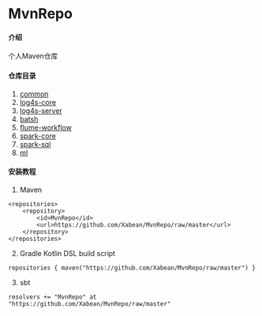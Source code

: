 # MvnRepo

#### 介绍
个人Maven仓库

#### 仓库目录

1. [common](https://github.com/Xabean/MvnRepo/tree/master/xabean/common_2.11)
2. [log4s-core](https://github.com/Xabean/MvnRepo/tree/master/xabean/log4s-core_2.11)
3. [log4s-server](https://github.com/Xabean/MvnRepo/tree/master/xabean/log4s-server_2.11)
4. [batsh](https://github.com/Xabean/MvnRepo/tree/master/xabean/batsh_2.11)
5. [flume-workflow](https://github.com/Xabean/MvnRepo/tree/master/xabean/flume-workflow_2.11)
6. [spark-core](https://github.com/Xabean/MvnRepo/tree/master/xabean/spark-core_2.11)
7. [spark-sql](https://github.com/Xabean/MvnRepo/tree/master/xabean/spark-sql_2.11)
8. [ml](https://github.com/Xabean/MvnRepo/tree/master/xabean/ml_2.11)

#### 安装教程

1. Maven
```
<repositories>
    <repository>
        <id>MvnRepo</id>
        <url>https://github.com/Xabean/MvnRepo/raw/master</url>
    </repository>
</repositories>
```
2. Gradle Kotlin DSL build script
```
repositories { maven("https://github.com/Xabean/MvnRepo/raw/master") }
```
3. sbt
```
resolvers += "MvnRepo" at "https://github.com/Xabean/MvnRepo/raw/master"
```
